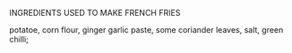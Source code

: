 
   INGREDIENTS USED TO MAKE FRENCH FRIES

potatoe,
corn flour, 
ginger garlic paste,
some coriander leaves,
salt,
green chilli;